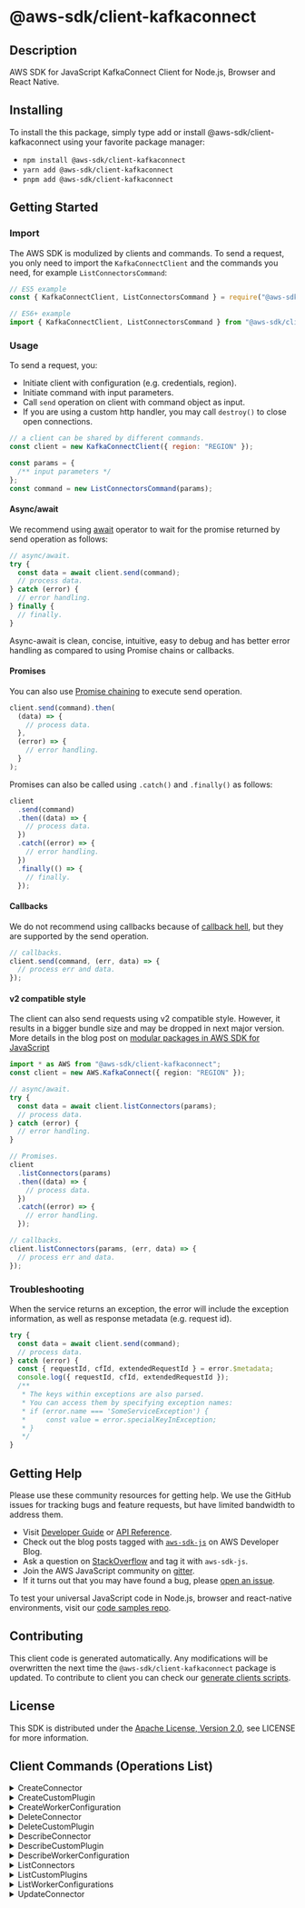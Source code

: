<!-- generated file, do not edit directly -->

# @aws-sdk/client-kafkaconnect

## Description

AWS SDK for JavaScript KafkaConnect Client for Node.js, Browser and React Native.

<p/>

## Installing

To install the this package, simply type add or install @aws-sdk/client-kafkaconnect
using your favorite package manager:

- `npm install @aws-sdk/client-kafkaconnect`
- `yarn add @aws-sdk/client-kafkaconnect`
- `pnpm add @aws-sdk/client-kafkaconnect`

## Getting Started

### Import

The AWS SDK is modulized by clients and commands.
To send a request, you only need to import the `KafkaConnectClient` and
the commands you need, for example `ListConnectorsCommand`:

```js
// ES5 example
const { KafkaConnectClient, ListConnectorsCommand } = require("@aws-sdk/client-kafkaconnect");
```

```ts
// ES6+ example
import { KafkaConnectClient, ListConnectorsCommand } from "@aws-sdk/client-kafkaconnect";
```

### Usage

To send a request, you:

- Initiate client with configuration (e.g. credentials, region).
- Initiate command with input parameters.
- Call `send` operation on client with command object as input.
- If you are using a custom http handler, you may call `destroy()` to close open connections.

```js
// a client can be shared by different commands.
const client = new KafkaConnectClient({ region: "REGION" });

const params = {
  /** input parameters */
};
const command = new ListConnectorsCommand(params);
```

#### Async/await

We recommend using [await](https://developer.mozilla.org/en-US/docs/Web/JavaScript/Reference/Operators/await)
operator to wait for the promise returned by send operation as follows:

```js
// async/await.
try {
  const data = await client.send(command);
  // process data.
} catch (error) {
  // error handling.
} finally {
  // finally.
}
```

Async-await is clean, concise, intuitive, easy to debug and has better error handling
as compared to using Promise chains or callbacks.

#### Promises

You can also use [Promise chaining](https://developer.mozilla.org/en-US/docs/Web/JavaScript/Guide/Using_promises#chaining)
to execute send operation.

```js
client.send(command).then(
  (data) => {
    // process data.
  },
  (error) => {
    // error handling.
  }
);
```

Promises can also be called using `.catch()` and `.finally()` as follows:

```js
client
  .send(command)
  .then((data) => {
    // process data.
  })
  .catch((error) => {
    // error handling.
  })
  .finally(() => {
    // finally.
  });
```

#### Callbacks

We do not recommend using callbacks because of [callback hell](http://callbackhell.com/),
but they are supported by the send operation.

```js
// callbacks.
client.send(command, (err, data) => {
  // process err and data.
});
```

#### v2 compatible style

The client can also send requests using v2 compatible style.
However, it results in a bigger bundle size and may be dropped in next major version. More details in the blog post
on [modular packages in AWS SDK for JavaScript](https://aws.amazon.com/blogs/developer/modular-packages-in-aws-sdk-for-javascript/)

```ts
import * as AWS from "@aws-sdk/client-kafkaconnect";
const client = new AWS.KafkaConnect({ region: "REGION" });

// async/await.
try {
  const data = await client.listConnectors(params);
  // process data.
} catch (error) {
  // error handling.
}

// Promises.
client
  .listConnectors(params)
  .then((data) => {
    // process data.
  })
  .catch((error) => {
    // error handling.
  });

// callbacks.
client.listConnectors(params, (err, data) => {
  // process err and data.
});
```

### Troubleshooting

When the service returns an exception, the error will include the exception information,
as well as response metadata (e.g. request id).

```js
try {
  const data = await client.send(command);
  // process data.
} catch (error) {
  const { requestId, cfId, extendedRequestId } = error.$metadata;
  console.log({ requestId, cfId, extendedRequestId });
  /**
   * The keys within exceptions are also parsed.
   * You can access them by specifying exception names:
   * if (error.name === 'SomeServiceException') {
   *     const value = error.specialKeyInException;
   * }
   */
}
```

## Getting Help

Please use these community resources for getting help.
We use the GitHub issues for tracking bugs and feature requests, but have limited bandwidth to address them.

- Visit [Developer Guide](https://docs.aws.amazon.com/sdk-for-javascript/v3/developer-guide/welcome.html)
  or [API Reference](https://docs.aws.amazon.com/AWSJavaScriptSDK/v3/latest/index.html).
- Check out the blog posts tagged with [`aws-sdk-js`](https://aws.amazon.com/blogs/developer/tag/aws-sdk-js/)
  on AWS Developer Blog.
- Ask a question on [StackOverflow](https://stackoverflow.com/questions/tagged/aws-sdk-js) and tag it with `aws-sdk-js`.
- Join the AWS JavaScript community on [gitter](https://gitter.im/aws/aws-sdk-js-v3).
- If it turns out that you may have found a bug, please [open an issue](https://github.com/aws/aws-sdk-js-v3/issues/new/choose).

To test your universal JavaScript code in Node.js, browser and react-native environments,
visit our [code samples repo](https://github.com/aws-samples/aws-sdk-js-tests).

## Contributing

This client code is generated automatically. Any modifications will be overwritten the next time the `@aws-sdk/client-kafkaconnect` package is updated.
To contribute to client you can check our [generate clients scripts](https://github.com/aws/aws-sdk-js-v3/tree/main/scripts/generate-clients).

## License

This SDK is distributed under the
[Apache License, Version 2.0](http://www.apache.org/licenses/LICENSE-2.0),
see LICENSE for more information.

## Client Commands (Operations List)

<details>
<summary>
CreateConnector
</summary>

[Command API Reference](https://docs.aws.amazon.com/AWSJavaScriptSDK/v3/latest/clients/client-kafkaconnect/classes/createconnectorcommand.html) / [Input](https://docs.aws.amazon.com/AWSJavaScriptSDK/v3/latest/clients/client-kafkaconnect/interfaces/createconnectorcommandinput.html) / [Output](https://docs.aws.amazon.com/AWSJavaScriptSDK/v3/latest/clients/client-kafkaconnect/interfaces/createconnectorcommandoutput.html)

</details>
<details>
<summary>
CreateCustomPlugin
</summary>

[Command API Reference](https://docs.aws.amazon.com/AWSJavaScriptSDK/v3/latest/clients/client-kafkaconnect/classes/createcustomplugincommand.html) / [Input](https://docs.aws.amazon.com/AWSJavaScriptSDK/v3/latest/clients/client-kafkaconnect/interfaces/createcustomplugincommandinput.html) / [Output](https://docs.aws.amazon.com/AWSJavaScriptSDK/v3/latest/clients/client-kafkaconnect/interfaces/createcustomplugincommandoutput.html)

</details>
<details>
<summary>
CreateWorkerConfiguration
</summary>

[Command API Reference](https://docs.aws.amazon.com/AWSJavaScriptSDK/v3/latest/clients/client-kafkaconnect/classes/createworkerconfigurationcommand.html) / [Input](https://docs.aws.amazon.com/AWSJavaScriptSDK/v3/latest/clients/client-kafkaconnect/interfaces/createworkerconfigurationcommandinput.html) / [Output](https://docs.aws.amazon.com/AWSJavaScriptSDK/v3/latest/clients/client-kafkaconnect/interfaces/createworkerconfigurationcommandoutput.html)

</details>
<details>
<summary>
DeleteConnector
</summary>

[Command API Reference](https://docs.aws.amazon.com/AWSJavaScriptSDK/v3/latest/clients/client-kafkaconnect/classes/deleteconnectorcommand.html) / [Input](https://docs.aws.amazon.com/AWSJavaScriptSDK/v3/latest/clients/client-kafkaconnect/interfaces/deleteconnectorcommandinput.html) / [Output](https://docs.aws.amazon.com/AWSJavaScriptSDK/v3/latest/clients/client-kafkaconnect/interfaces/deleteconnectorcommandoutput.html)

</details>
<details>
<summary>
DeleteCustomPlugin
</summary>

[Command API Reference](https://docs.aws.amazon.com/AWSJavaScriptSDK/v3/latest/clients/client-kafkaconnect/classes/deletecustomplugincommand.html) / [Input](https://docs.aws.amazon.com/AWSJavaScriptSDK/v3/latest/clients/client-kafkaconnect/interfaces/deletecustomplugincommandinput.html) / [Output](https://docs.aws.amazon.com/AWSJavaScriptSDK/v3/latest/clients/client-kafkaconnect/interfaces/deletecustomplugincommandoutput.html)

</details>
<details>
<summary>
DescribeConnector
</summary>

[Command API Reference](https://docs.aws.amazon.com/AWSJavaScriptSDK/v3/latest/clients/client-kafkaconnect/classes/describeconnectorcommand.html) / [Input](https://docs.aws.amazon.com/AWSJavaScriptSDK/v3/latest/clients/client-kafkaconnect/interfaces/describeconnectorcommandinput.html) / [Output](https://docs.aws.amazon.com/AWSJavaScriptSDK/v3/latest/clients/client-kafkaconnect/interfaces/describeconnectorcommandoutput.html)

</details>
<details>
<summary>
DescribeCustomPlugin
</summary>

[Command API Reference](https://docs.aws.amazon.com/AWSJavaScriptSDK/v3/latest/clients/client-kafkaconnect/classes/describecustomplugincommand.html) / [Input](https://docs.aws.amazon.com/AWSJavaScriptSDK/v3/latest/clients/client-kafkaconnect/interfaces/describecustomplugincommandinput.html) / [Output](https://docs.aws.amazon.com/AWSJavaScriptSDK/v3/latest/clients/client-kafkaconnect/interfaces/describecustomplugincommandoutput.html)

</details>
<details>
<summary>
DescribeWorkerConfiguration
</summary>

[Command API Reference](https://docs.aws.amazon.com/AWSJavaScriptSDK/v3/latest/clients/client-kafkaconnect/classes/describeworkerconfigurationcommand.html) / [Input](https://docs.aws.amazon.com/AWSJavaScriptSDK/v3/latest/clients/client-kafkaconnect/interfaces/describeworkerconfigurationcommandinput.html) / [Output](https://docs.aws.amazon.com/AWSJavaScriptSDK/v3/latest/clients/client-kafkaconnect/interfaces/describeworkerconfigurationcommandoutput.html)

</details>
<details>
<summary>
ListConnectors
</summary>

[Command API Reference](https://docs.aws.amazon.com/AWSJavaScriptSDK/v3/latest/clients/client-kafkaconnect/classes/listconnectorscommand.html) / [Input](https://docs.aws.amazon.com/AWSJavaScriptSDK/v3/latest/clients/client-kafkaconnect/interfaces/listconnectorscommandinput.html) / [Output](https://docs.aws.amazon.com/AWSJavaScriptSDK/v3/latest/clients/client-kafkaconnect/interfaces/listconnectorscommandoutput.html)

</details>
<details>
<summary>
ListCustomPlugins
</summary>

[Command API Reference](https://docs.aws.amazon.com/AWSJavaScriptSDK/v3/latest/clients/client-kafkaconnect/classes/listcustompluginscommand.html) / [Input](https://docs.aws.amazon.com/AWSJavaScriptSDK/v3/latest/clients/client-kafkaconnect/interfaces/listcustompluginscommandinput.html) / [Output](https://docs.aws.amazon.com/AWSJavaScriptSDK/v3/latest/clients/client-kafkaconnect/interfaces/listcustompluginscommandoutput.html)

</details>
<details>
<summary>
ListWorkerConfigurations
</summary>

[Command API Reference](https://docs.aws.amazon.com/AWSJavaScriptSDK/v3/latest/clients/client-kafkaconnect/classes/listworkerconfigurationscommand.html) / [Input](https://docs.aws.amazon.com/AWSJavaScriptSDK/v3/latest/clients/client-kafkaconnect/interfaces/listworkerconfigurationscommandinput.html) / [Output](https://docs.aws.amazon.com/AWSJavaScriptSDK/v3/latest/clients/client-kafkaconnect/interfaces/listworkerconfigurationscommandoutput.html)

</details>
<details>
<summary>
UpdateConnector
</summary>

[Command API Reference](https://docs.aws.amazon.com/AWSJavaScriptSDK/v3/latest/clients/client-kafkaconnect/classes/updateconnectorcommand.html) / [Input](https://docs.aws.amazon.com/AWSJavaScriptSDK/v3/latest/clients/client-kafkaconnect/interfaces/updateconnectorcommandinput.html) / [Output](https://docs.aws.amazon.com/AWSJavaScriptSDK/v3/latest/clients/client-kafkaconnect/interfaces/updateconnectorcommandoutput.html)

</details>
